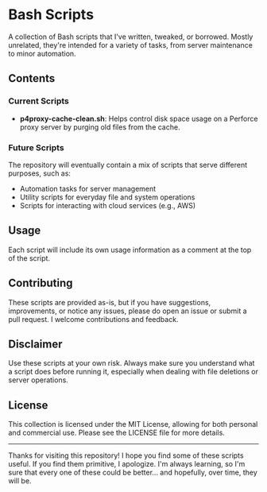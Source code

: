 # Bash Scripts

A collection of Bash scripts that I've written, tweaked, or borrowed. Mostly unrelated, they're intended for a variety of tasks, from server maintenance to minor automation.

## Contents

### Current Scripts

- **p4proxy-cache-clean.sh**: Helps control disk space usage on a Perforce proxy server by purging old files from the cache.

### Future Scripts

The repository will eventually contain a mix of scripts that serve different purposes, such as:
- Automation tasks for server management
- Utility scripts for everyday file and system operations
- Scripts for interacting with cloud services (e.g., AWS)

## Usage

Each script will include its own usage information as a comment at the top of the script.

## Contributing

These scripts are provided as-is, but if you have suggestions, improvements, or notice any issues, please do open an issue or submit a pull request. I welcome contributions and feedback.

## Disclaimer

Use these scripts at your own risk. Always make sure you understand what a script does before running it, especially when dealing with file deletions or server operations.

## License

This collection is licensed under the MIT License, allowing for both personal and commercial use. Please see the LICENSE file for more details.

---

Thanks for visiting this repository! I hope you find some of these scripts useful. If you find them primitive, I apologize. I'm always learning, so I'm sure that every one of these could be better... and hopefully, over time, they will be.
